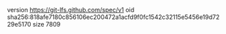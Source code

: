 version https://git-lfs.github.com/spec/v1
oid sha256:818afe7180c856106ec200472a1acfd9f0fc1542c32115e5456e19d7229e5170
size 7809

